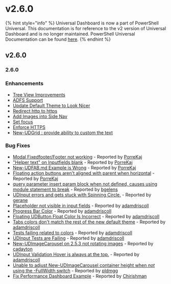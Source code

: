 # v2.6.0

{% hint style="info" %}
Universal Dashboard is now a part of PowerShell Universal. This documentation is for reference to the v2 version of Universal Dashboard and is no longer maintained. PowerShell Universal Documentation can be found [here](https://docs.ironmansoftware.com).
{% endhint %}

## v2.6.0

### 2.6.0

### Enhancements

* [Tree View Improvements](https://github.com/ironmansoftware/universal-dashboard/issues/1086)
* [ADFS Support ](https://github.com/ironmansoftware/universal-dashboard/issues/1065)
* [Update Default Theme to Look Nicer](https://github.com/ironmansoftware/universal-dashboard/issues/1031)
* [Redirect http to https](https://github.com/ironmansoftware/universal-dashboard/issues/1012)
* [Add Images into Side Nav](https://github.com/ironmansoftware/universal-dashboard/issues/713)
* [Set focus](https://github.com/ironmansoftware/universal-dashboard/issues/564)
* [Enforce HTTPS](https://github.com/ironmansoftware/universal-dashboard/issues/528)
* [New-UDGrid : provide ability to custom the text](https://github.com/ironmansoftware/universal-dashboard/issues/134)

### Bug Fixes

* [Modal Fixedfooter/Footer not working](https://github.com/ironmansoftware/universal-dashboard/issues/1094) - Reported by [PorreKaj](https://github.com/PorreKaj)     
* ["Helper text" on Inputfields blank](https://github.com/ironmansoftware/universal-dashboard/issues/1093) - Reported by [PorreKaj](https://github.com/PorreKaj)       
* [New-UDFAB.md Example is Wrong](https://github.com/ironmansoftware/universal-dashboard/issues/1092) - Reported by [PorreKaj](https://github.com/PorreKaj)
* [Floating action buttons aren't aligned with parent when horizontal](https://github.com/ironmansoftware/universal-dashboard/issues/1091) - Reported by [PorreKaj](https://github.com/PorreKaj)
* [query parameter insert param block when not defined, causes using module statement to break](https://github.com/ironmansoftware/universal-dashboard/issues/1090) - Reported by [bgelens](https://github.com/bgelens)
* [UDInput errors and gets stuck with Spinning Circle.](https://github.com/ironmansoftware/universal-dashboard/issues/1082) - Reported by [gerane](https://github.com/gerane)
* [Placeholder not visible in input fields](https://github.com/ironmansoftware/universal-dashboard/issues/1080) - Reported by [adamdriscoll](https://github.com/adamdriscoll)
* [Progress Bar Color](https://github.com/ironmansoftware/universal-dashboard/issues/1071) - Reported by [adamdriscoll](https://github.com/adamdriscoll)
* [Floating UDButton Float Color Is Incorrect](https://github.com/ironmansoftware/universal-dashboard/issues/1061) - Reported by [adamdriscoll](https://github.com/adamdriscoll)
* [Tabs colors don't match the rest of the new default theme](https://github.com/ironmansoftware/universal-dashboard/issues/1060) - Reported by [adamdriscoll](https://github.com/adamdriscoll)
* [Tests failing related to colors](https://github.com/ironmansoftware/universal-dashboard/issues/1057) - Reported by [adamdriscoll](https://github.com/adamdriscoll)  
* [UDInput Tests are Failing](https://github.com/ironmansoftware/universal-dashboard/issues/1055) - Reported by [adamdriscoll](https://github.com/adamdriscoll)        
* [New-UDImageCarousel on 2.5.3 not rotating images](https://github.com/ironmansoftware/universal-dashboard/issues/1047) - Reported by [cadayton](https://github.com/cadayton)
* [UDInput Validation Hover is always at the top.](https://github.com/ironmansoftware/universal-dashboard/issues/1034) - Reported by [adamdriscoll](https://github.com/adamdriscoll)
* [Unable to adjust New-UDImageCarousel container height when _not_ using the -FullWidth switch](https://github.com/ironmansoftware/universal-dashboard/issues/496) - Reported by [pldmgg](https://github.com/pldmgg)
* [Fix Performance Dashboard Example](https://github.com/ironmansoftware/universal-dashboard/issues/5) - Reported by [Chirishman](https://github.com/Chirishman) 

